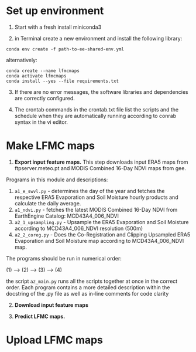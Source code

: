 # Set up environment

1) Start with a fresh install miniconda3

2) in Terminal create a new environment and install the following library:
```
conda env create -f path-to-ee-shared-env.yml
```
alternatively:
```
conda create --name lfmcmaps
conda activate lfmcmaps
conda install --yes --file requirements.txt
```

3) If there are no error messages, the software libraries and dependencies are correctly configured.

4) The crontab commands in the crontab.txt file list the scripts and the schedule when 
they are automatically running according to conrab syntax in the vi editor.

# Make LFMC maps

1. **Export input feature maps.** This step downloads input ERA5 maps from ftpserver.meteo.pt and  MODIS Combined 16-Day NDVI maps from gee. 

Programs in this module and descriptions:
1) `a1_e_swvl.py` - determines the day of the year and fetches the respective ERA5 Evaporation and 
Soil Moisture hourly products and calculate the daily average.
2) `a1_ndvi.py` - fetches the latest MODIS Combined 16-Day NDVI from EarthEngine Catalog: MCD43A4_006_NDVI
3) `a2_1_upsampling.py` - Upsample the ERA5 Evaporation and Soil Moisture according to MCD43A4_006_NDVI resolution (500m) 
4) `a2_2_coreg.py` - Does the Co-Registration and Clipping Upsampled ERA5 Evaporation and Soil Moisture map according to MCD43A4_006_NDVI map.

The programs should be run in numerical order: 

(1) --> (2) --> (3) --> (4)

the script `az_main.py` runs all the scripts together at once in the correct order.
Each program contains a more detailed description within the docstring of the .py file as well as in-line comments for code clarity


2. **Download input feature maps** 

3. **Predict LFMC maps.** 
	

# Upload LFMC maps
